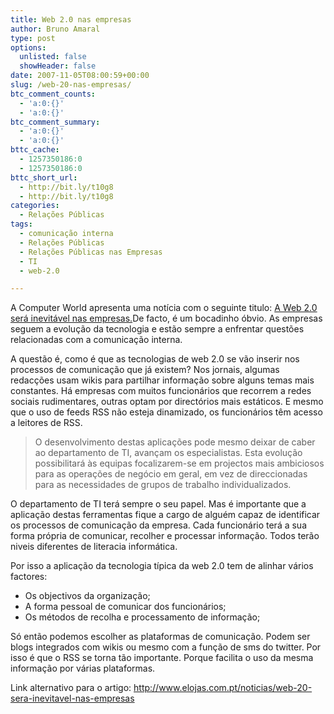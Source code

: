 ```yaml
---
title: Web 2.0 nas empresas
author: Bruno Amaral
type: post
options:
  unlisted: false
  showHeader: false
date: 2007-11-05T08:00:59+00:00
slug: /web-20-nas-empresas/
btc_comment_counts:
  - 'a:0:{}'
  - 'a:0:{}'
btc_comment_summary:
  - 'a:0:{}'
  - 'a:0:{}'
bttc_cache:
  - 1257350186:0
  - 1257350186:0
bttc_short_url:
  - http://bit.ly/t10g8
  - http://bit.ly/t10g8
categories:
  - Relações Públicas
tags:
  - comunicação interna
  - Relações Públicas
  - Relações Públicas nas Empresas
  - TI
  - web-2.0

---
```

A Computer World apresenta uma notícia com o seguinte titulo: [A Web 2.0 será inevitável nas empresas.][1]De facto, é um bocadinho óbvio. As empresas seguem a evolução da tecnologia e estão sempre a enfrentar questões relacionadas com a comunicação interna.

A questão é, como é que as tecnologias de web 2.0 se vão inserir nos processos de comunicação que já existem? Nos jornais, algumas redacções usam wikis para partilhar informação sobre alguns temas mais constantes. Há empresas com muitos funcionários que recorrem a redes sociais rudimentares, outras optam por directórios mais estáticos. E mesmo que o uso de feeds RSS não esteja dinamizado, os funcionários têm acesso a leitores de RSS.

> O desenvolvimento destas aplicações pode mesmo deixar de caber ao departamento de TI, avançam os especialistas. Esta evolução possibilitará às equipas focalizarem-se em projectos mais ambiciosos para as operações de negócio em geral, em vez de direccionadas para as necessidades de grupos de trabalho individualizados.

O departamento de TI terá sempre o seu papel. Mas é importante que a aplicação destas ferramentas fique a cargo de alguém capaz de identificar os processos de comunicação da empresa. Cada funcionário terá a sua forma própria de comunicar, recolher e processar informação. Todos terão niveis diferentes de literacia informática.

Por isso a aplicação da tecnologia típica da web 2.0 tem de alinhar vários factores:

  * Os objectivos da organização;
  * A forma pessoal de comunicar dos funcionários;
  * Os métodos de recolha e processamento de informação;

Só então podemos escolher as plataformas de comunicação. Podem ser blogs integrados com wikis ou mesmo com a função de sms do twitter. Por isso é que o RSS se torna tão importante. Porque facilita o uso da mesma informação por várias plataformas.

Link alternativo para o artigo: <http://www.elojas.com.pt/noticias/web-20-sera-inevitavel-nas-empresas>

 [1]: http://www.computerworld.com.pt/public/NewsText.asp?news_text_id=4869